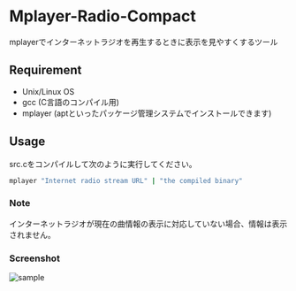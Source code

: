 # Mplayer-Radio-Compact
mplayerでインターネットラジオを再生するときに表示を見やすくするツール

## Requirement  
* Unix/Linux OS
* gcc (C言語のコンパイル用)
* mplayer (aptといったパッケージ管理システムでインストールできます)

## Usage 
src.cをコンパイルして次のように実行してください。
``` bash
mplayer "Internet radio stream URL" | "the compiled binary"
```

### Note
インターネットラジオが現在の曲情報の表示に対応していない場合、情報は表示されません。

### Screenshot 
![sample](https://user-images.githubusercontent.com/80367947/111733028-45b95300-88ba-11eb-9671-096fc6693a6c.png)
